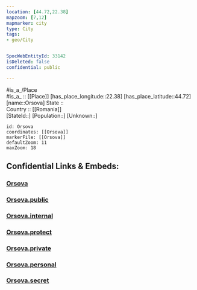 ```yaml
---
location: [44.72,22.38] 
mapzoom: [7,12] 
mapmarker: city 
type: City
tags:
- geo/City


SpocWebEntityId: 33142
isDeleted: false
confidential: public

---
```

#is_a_/Place  
#is_a_ :: [[Place]] 
[has_place_longitude::22.38] 
[has_place_latitude::44.72] 
[name::Orsova] 
State ::  
Country :: [[Romania]]  
[StateId::] 
[Population::] 
[Unknown::] 


```leaflet
id: Orsova
coordinates: [[Orsova]] 
markerFile: [[Orsova]] 
defaultZoom: 11 
maxZoom: 18
```


## Confidential Links & Embeds: 

### [Orsova](/_Standards/Earth/Continent/Europe/Europe~East/Romania/Regions~Romania/Romania~Sud-Vest_Oltenia/Mehedinti/City/Orsova.md) 

### [Orsova.public](/_public/Earth/Continent/Europe/Europe~East/Romania/Regions~Romania/Romania~Sud-Vest_Oltenia/Mehedinti/City/Orsova.public.md) 

### [Orsova.internal](/_internal/Earth/Continent/Europe/Europe~East/Romania/Regions~Romania/Romania~Sud-Vest_Oltenia/Mehedinti/City/Orsova.internal.md) 

### [Orsova.protect](/_protect/Earth/Continent/Europe/Europe~East/Romania/Regions~Romania/Romania~Sud-Vest_Oltenia/Mehedinti/City/Orsova.protect.md) 

### [Orsova.private](/_private/Earth/Continent/Europe/Europe~East/Romania/Regions~Romania/Romania~Sud-Vest_Oltenia/Mehedinti/City/Orsova.private.md) 

### [Orsova.personal](/_personal/Earth/Continent/Europe/Europe~East/Romania/Regions~Romania/Romania~Sud-Vest_Oltenia/Mehedinti/City/Orsova.personal.md) 

### [Orsova.secret](/_secret/Earth/Continent/Europe/Europe~East/Romania/Regions~Romania/Romania~Sud-Vest_Oltenia/Mehedinti/City/Orsova.secret.md)

